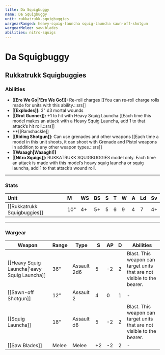 ```yaml
---
title: Da Squigbuggy
name: Da Squigbuggy
unit: rukkatrukk-squigbuggies
wargearRanged: heavy-squig-launcha squig-launcha sawn-off-shotgun
wargearMelee: saw-blades
abilities: nitro-squigs
---
```


# Da Squigbuggy
## Rukkatrukk Squigbuggies
### Abilities
- **[[Ere We Go\|'Ere We Go!]]:** Re-roll charges [[You can re-roll charge rolls made for units with this ability.::srs]]
- **[[Explodes]]:** 3" d3 mortal wounds
- **[[Grot Gunner]]:** +1 to hit with Heavy Squig Launcha [[Each time this model makes an attack with a Heavy Squig Launcha, add 1 to that attack’s hit roll.::srs]]
- **[[Ramshackle]]
- **[[Riding Shotgun]]:** Can use grenades and other weapons [[Each time a model in this unit shoots, it can shoot with Grenade and Pistol weapons in addition to any other weapon types.::srs]]
- **[[Waaagh\|Waaagh!]]**
- **[[Nitro Squigs]]:** RUKKATRUKK SQUIGBUGGIES model only. Each time an attack is made with this model’s heavy squig launcha or squig launcha, add 1 to that attack’s wound roll.

---

### Stats

| Unit                        | M   | WS  | BS  | S   | T   | W   | A   | Ld  | Sv  |
|:--------------------------- |:--- |:--- |:--- |:--- |:--- |:--- |:--- |:--- |:--- |
| [[Rukkatrukk Squigbuggies]] | 10" | 4+  | 5+  | 5   | 6   | 9   | 4   | 7   | 4+  | 


---

### Wargear

| Weapon | Range | Type | S   | AP  | D   | Abilities |
| ------ | ----- | ---- | --- | --- | --- | --------- |
| [[Heavy Squig Launcha\|'eavy Squig Launcha]] | 36"   | Assault 2d6 | 5   | -2  | 2   | Blast. This weapon can target units that are not visible to the bearer. |
| [[Sawn-off Shotgun]] | 12"   | Assault 2 | 4   | 0   | 1   | -         | 
| [[Squig Launcha]] | 18"   | Assault d6 | 5   | -2  | 2   | Blast. This weapon can target units that are not visible to the bearer. | 
| [[Saw Blades]] | Melee | Melee | +2  | -2  | 2   | -         | 
